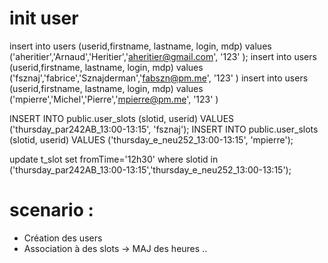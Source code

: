 # init user 


insert into users (userid,firstname, lastname, login, mdp) values ('aheritier','Arnaud','Heritier','aheritier@gmail.com', '123' );
insert into users (userid,firstname, lastname, login, mdp) values ('fsznaj','fabrice','Sznajderman','fabszn@pm.me', '123' )
insert into users (userid,firstname, lastname, login, mdp) values ('mpierre','Michel','Pierre','mpierre@pm.me', '123' )

INSERT INTO public.user_slots (slotid, userid) VALUES ('thursday_par242AB_13:00-13:15', 'fsznaj');
INSERT INTO public.user_slots (slotid, userid) VALUES ('thursday_e_neu252_13:00-13:15', 'mpierre');

update t_slot set fromTime='12h30' where slotid in ('thursday_par242AB_13:00-13:15','thursday_e_neu252_13:00-13:15');

# scenario : 

 - Création des users
 - Association à des slots -> MAJ des heures ..


